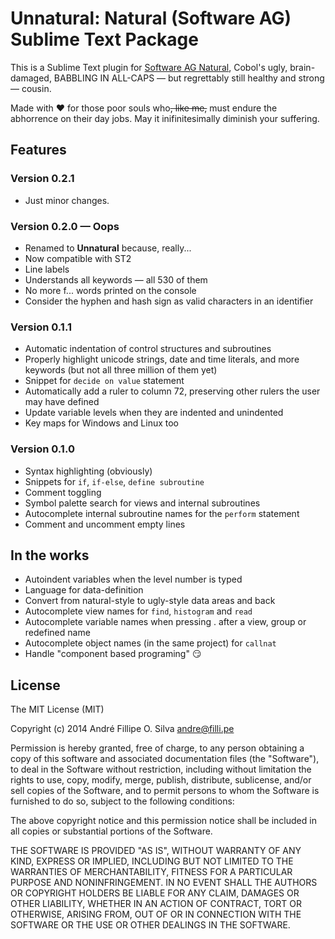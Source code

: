 Unnatural: Natural (Software AG) Sublime Text Package
=====================================================

This is a Sublime Text plugin for [Software AG Natural][natural], Cobol's
ugly, brain-damaged, BABBLING IN ALL-CAPS — but regrettably still healthy and
strong — cousin.

Made with ❤️ for those poor souls who<del>, like me,</del> must endure the abhorrence on their day jobs. May it inifinitesimally diminish your suffering.

[natural]: http://www.softwareag.com/corporate/products/adabas_natural/natural/overview


Features
--------

### Version 0.2.1

- Just minor changes.

### Version 0.2.0 — Oops

- Renamed to **Unnatural** because, really...
- Now compatible with ST2
- Line labels
- Understands all keywords — all 530 of them
- No more f... words printed on the console
- Consider the hyphen and hash sign as valid characters in an identifier

### Version 0.1.1

- Automatic indentation of control structures and subroutines
- Properly highlight unicode strings, date and time literals, and more keywords
  (but not all three million of them yet)
- Snippet for `decide on value` statement
- Automatically add a ruler to column 72, preserving other rulers the user may
  have defined
- Update variable levels when they are indented and unindented
- Key maps for Windows and Linux too

### Version 0.1.0

- Syntax highlighting (obviously)
- Snippets for `if`, `if-else`, `define subroutine`
- Comment toggling
- Symbol palette search for views and internal subroutines
- Autocomplete internal subroutine names for the `perform` statement
- Comment and uncomment empty lines


In the works
------------

- Autoindent variables when the level number is typed
- Language for data-definition
- Convert from natural-style to ugly-style data areas and back
- Autocomplete view names for `find`, `histogram` and `read`
- Autocomplete variable names when pressing . after a view, group or redefined
  name
- Autocomplete object names (in the same project) for `callnat`
- Handle "component based programing" 😏


License
-------

The MIT License (MIT)

Copyright (c) 2014 André Fillipe O. Silva <andre@filli.pe>

Permission is hereby granted, free of charge, to any person obtaining a copy
of this software and associated documentation files (the "Software"), to deal
in the Software without restriction, including without limitation the rights
to use, copy, modify, merge, publish, distribute, sublicense, and/or sell
copies of the Software, and to permit persons to whom the Software is
furnished to do so, subject to the following conditions:

The above copyright notice and this permission notice shall be included in
all copies or substantial portions of the Software.

THE SOFTWARE IS PROVIDED "AS IS", WITHOUT WARRANTY OF ANY KIND, EXPRESS OR
IMPLIED, INCLUDING BUT NOT LIMITED TO THE WARRANTIES OF MERCHANTABILITY,
FITNESS FOR A PARTICULAR PURPOSE AND NONINFRINGEMENT. IN NO EVENT SHALL THE
AUTHORS OR COPYRIGHT HOLDERS BE LIABLE FOR ANY CLAIM, DAMAGES OR OTHER
LIABILITY, WHETHER IN AN ACTION OF CONTRACT, TORT OR OTHERWISE, ARISING FROM,
OUT OF OR IN CONNECTION WITH THE SOFTWARE OR THE USE OR OTHER DEALINGS IN
THE SOFTWARE.
